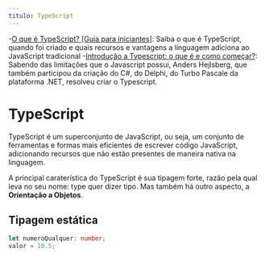 ```yaml
---
titulo: TypeScript
---
```

-[O que é TypeScript? [Guia para iniciantes]](https://tecnoblog.net/responde/o-que-e-typescript-guia-para-iniciantes/): Saiba o que é TypeScript, quando foi criado e quais recursos e vantagens a linguagem adiciona ao JavaScript tradicional
-[Introdução a Typescript: o que é e como começar?](https://blog.geekhunter.com.br/introducao-a-typescript/): Sabendo das limitações que o Javascript possui, Anders Hejlsberg, que também participou da criação do C#, do Delphi, do Turbo Pascale da plataforma .NET, resolveu criar o Typescript.

# TypeScript

TypeScript é um superconjunto de JavaScript, ou seja, um conjunto de ferramentas e formas mais eficientes de escrever código JavaScript, adicionando recursos que não estão presentes de maneira nativa na linguagem.

A principal caraterística do TypeScript é sua tipagem forte, razão pela qual leva no seu nome: type quer dizer tipo. Mas também há outro aspecto, a **Orientação a Objetos**.

## Tipagem estática

~~~typescript
let numeroQualquer: number;
valor = 10.5;
~~~
